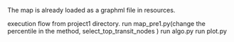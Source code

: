 The map is already loaded as a graphml file in resources. 

execution flow from project1 directory.
run map_pre1.py(change the percentile in the method, select_top_transit_nodes )
run algo.py
run plot.py
